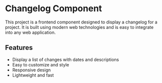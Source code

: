 # Changelog Component

This project is a frontend component designed to display a changelog for a project. It is built using modern web technologies and is easy to integrate into any web application.

## Features

- Display a list of changes with dates and descriptions
- Easy to customize and style
- Responsive design
- Lightweight and fast